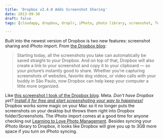 ```yaml
---
title: 'Dropbox v2.4.0 Adds Screenshot Sharing'
date: 2013-09-30
draft: false
tags: [cloudapp, dropbox, droplr, iPhoto, photo library, screenshot, Technology]

---
```


Built into the newest version of Dropbox is two new features: screenshot sharing and iPhoto import. From [the Dropbox blog](https://blog.dropbox.com/2013/09/save-your-screenshots-in-dropbox/):

> Starting today, all the screenshots you take can automatically be saved straight to your Dropbox. And on top of that, Dropbox will also create a link to your screenshot and copy it to your clipboard — so your picture’s instantly good to share. Whether you’re capturing screenshots of websites, favorite dog videos, or video calls with your buddy in São Paulo, now Dropbox can help keep your computer a little more organized.

Like [this screenshot I took of the Dropbox blog](https://www.dropbox.com/s/2ddig1ss3ivxzl1/Screenshot%202013-09-30%2013.24.31.png). Meta. _Don't have Dropbox yet? [Install it for free and start screenshoting your way to happiness!](http://db.tt/czHe7sK)_ Dropbox works some magic on your Mac so it no longer puts the screenshots on your desktop but throws them right into Dropbox folder/Screenshots. The iPhoto import comes at a good time for anyone checking out [Learning to Love Photo Management](https://chrisenns.com/2013/09/learning-to-love-photo-management/). Besides syncing your iPhoto library to Dropbox, it looks like Dropbox will give you up to 3GB more space if you turn on iPhoto syncing.